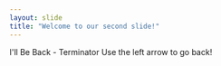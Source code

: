 ```yaml
---
layout: slide
title: "Welcome to our second slide!"
---
```

I'll Be Back - Terminator
Use the left arrow to go back!
